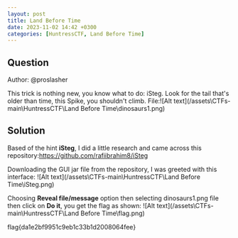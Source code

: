 ```yaml
---
layout: post
title: Land Before Time
date: 2023-11-02 14:42 +0300
categories: [HuntressCTF, Land Before Time]
---
```

## Question
Author: @proslasher

This trick is nothing new, you know what to do: iSteg. Look for the tail that's older than time, this Spike, you shouldn't climb.
File:![Alt text](/assets\CTFs-main\HuntressCTF\Land Before Time\dinosaurs1.png)

## Solution
Based of the hint **iSteg**, I did a little research and came across this repository:https://github.com/rafiibrahim8/iSteg

Downloading the GUI jar file from the repository, I was greeted with this interface:
![Alt text](/assets\CTFs-main\HuntressCTF\Land Before Time\iSteg.png)

Choosing **Reveal file/message** option then selecting dinosaurs1.png file then click on **Do it**, you get the flag as shown:
![Alt text](/assets\CTFs-main\HuntressCTF\Land Before Time\flag.png)


flag{da1e2bf9951c9eb1c33b1d2008064fee}